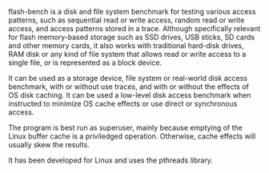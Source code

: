 flash-bench is a disk and file system benchmark for testing various access
patterns, such as sequential read or write access, random read or write
access, and access patterns stored in a trace. Although specifically
relevant for flash memory-based storage such as SSD drives, USB sticks,
SD cards and other memory cards, it also works with traditional hard-disk
drives, RAM disk or any kind of file system that allows read or write access
to a single file, or is represented as a block device.

It can be used as a storage device, file system or real-world disk access
benchmark, with or without use traces, and with or without the effects of
OS disk caching. It can be used a low-level disk access benchmark when
instructed to minimize OS cache effects or use direct or synchronous access.

The program is best run as superuser, mainly because emptying of the Linux
buffer cache is a priviledged operation. Otherwise, cache effects will
usually skew the results.

It has been developed for Linux and uses the pthreads library.

